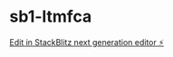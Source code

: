 # sb1-ltmfca

[Edit in StackBlitz next generation editor ⚡️](https://stackblitz.com/~/github.com/meshus/sb1-ltmfca)